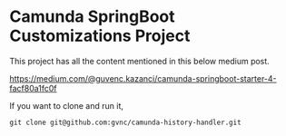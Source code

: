 # Camunda SpringBoot Customizations Project 

This project has all the content mentioned in this below medium post.

https://medium.com/@guvenc.kazanci/camunda-springboot-starter-4-facf80a1fc0f

If you want to clone and run it, 

```
git clone git@github.com:gvnc/camunda-history-handler.git
```
